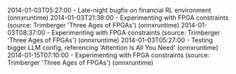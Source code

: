 2014-01-03T05:27:00 - Late-night bugfix on financial RL environment (onnxruntime)
2014-01-03T21:38:00 - Experimenting with FPGA constraints (source: Trimberger 'Three Ages of FPGAs') (onnxruntime)
2014-01-03T08:37:00 - Experimenting with FPGA constraints (source: Trimberger 'Three Ages of FPGAs') (onnxruntime)
2014-01-03T05:27:00 - Testing bigger LLM config, referencing 'Attention Is All You Need' (onnxruntime)
2014-01-15T07:10:00 - Experimenting with FPGA constraints (source: Trimberger 'Three Ages of FPGAs') (onnxruntime)
